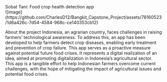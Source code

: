 <div class="title">Sobat Tani: Food crop health detection app</div>
![image](https://github.com/CharlesD12/Bangkit_Capstone_Project/assets/78160523/1d6a426c-7d54-4584-968c-ce140353cb12)

About the project
Indonesia, an agrarian country, faces challenges in raising farmers’ technological awareness. To address this, an app has been developed to help farmers detect crop diseases, enabling early treatment and prevention of crop failure. This app serves as a proactive measure against potential future food crises. It represents a digital realization of an idea, aimed at promoting digitalization in Indonesia’s agricultural sector. This app is a tangible effort to help Indonesian farmers overcome current challenges, with the hope of mitigating the impact of agricultural issues and potential food crises.

